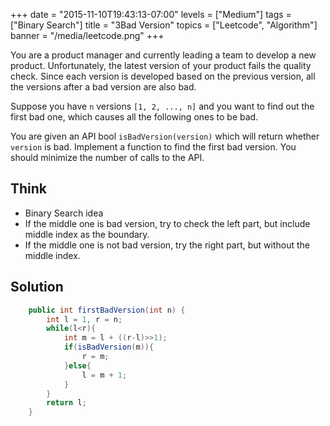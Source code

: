 +++
date = "2015-11-10T19:43:13-07:00"
levels = ["Medium"]
tags = ["Binary Search"]
title = "3Bad Version"
topics = ["Leetcode", "Algorithm"]
banner = "/media/leetcode.png"
+++

You are a product manager and currently leading a team to develop a new product. Unfortunately, the latest version of your product fails the quality check. Since each version is developed based on the previous version, all the versions after a bad version are also bad.
<!--more-->
Suppose you have `n` versions `[1, 2, ..., n]` and you want to find out the first bad one, which causes all the following ones to be bad.

You are given an API bool `isBadVersion(version)` which will return whether `version` is bad. Implement a function to find the first bad version. You should minimize the number of calls to the API.

## Think
- Binary Search idea
- If the middle one is bad version, try to check the left part, but include middle index as the boundary.
- If the middle one is not bad version, try the right part, but without the middle index.

## Solution
```java
    public int firstBadVersion(int n) {
        int l = 1, r = n;
        while(l<r){
            int m = l + ((r-l)>>1);
            if(isBadVersion(m)){
                r = m;   
            }else{
                l = m + 1;
            }
        }
        return l;
    }
```